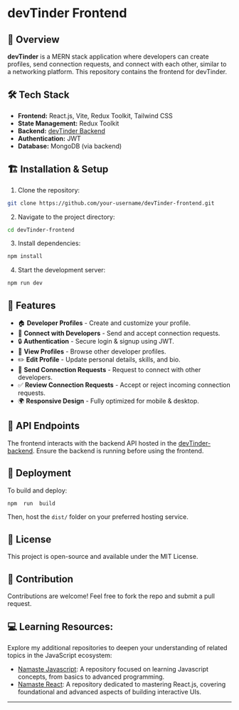 
# devTinder Frontend

## 🚀 Overview

**devTinder** is a MERN stack application where developers can create profiles, send connection requests, and connect with each other, similar to a networking platform. This repository contains the frontend for devTinder.

## 🛠 Tech Stack

-  **Frontend:** React.js, Vite, Redux Toolkit, Tailwind CSS
-  **State Management:** Redux Toolkit
-  **Backend:** [devTinder Backend](https://github.com/akshadjaiswal/devTinder-backend)
-  **Authentication:** JWT
-  **Database:** MongoDB (via backend)

## 🏗️ Installation & Setup

1. Clone the repository:
```sh
git clone https://github.com/your-username/devTinder-frontend.git
```

2. Navigate to the project directory:
```sh
cd devTinder-frontend
```

3. Install dependencies:
```sh
npm install
```

4. Start the development server:
```sh
npm run dev
```

## 📌 Features

- 🏠 **Developer Profiles** - Create and customize your profile.
- 🤝 **Connect with Developers** - Send and accept connection requests.
- 🔒 **Authentication** - Secure login & signup using JWT.
- 👀 **View Profiles** - Browse other developer profiles.
- ✏️ **Edit Profile** - Update personal details, skills, and bio.
- 📩 **Send Connection Requests** - Request to connect with other developers.
- ✅ **Review Connection Requests** - Accept or reject incoming connection requests.
- 🌍 **Responsive Design** - Fully optimized for mobile & desktop.

## 🔧 API Endpoints

The frontend interacts with the backend API hosted in the [devTinder-backend](https://github.com/akshadjaiswal/devTinder-backend). Ensure the backend is running before using the frontend.

## 🚀 Deployment

To build and deploy:
```sh
npm  run  build
```

Then, host the `dist/` folder on your preferred hosting service.

## 📜 License

This project is open-source and available under the MIT License.

## 🤝 Contribution

Contributions are welcome! Feel free to fork the repo and submit a pull request.

## 💻 Learning Resources:

Explore my additional repositories to deepen your understanding of related topics in the JavaScript ecosystem:

- [Namaste Javascript](https://github.com/akshadjaiswal/Namaste-Javascript): A repository focused on learning Javascript concepts, from basics to advanced programming.
- [Namaste React](https://github.com/akshadjaiswal/Namaste-React): A repository dedicated to mastering React.js, covering foundational and advanced aspects of building interactive UIs.

---